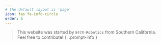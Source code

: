 ```yaml
---
# the default layout is 'page'
icon: fas fa-info-circle
order: 5
---
```


> This website was started by `847X-Robotics` from Southern California. Feel free to contribute!
{: .prompt-info }
